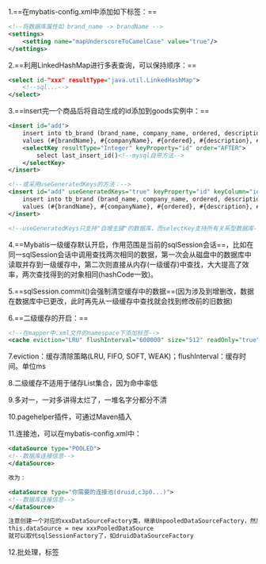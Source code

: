 1.==在mybatis-config.xml中添加如下标签：==

```xml
<!--将数据库属性如 brand_name -> brandName -->
<settings>
    <setting name="mapUnderscoreToCamelCase" value="true"/>
</settings>
```



2.==利用LinkedHashMap进行多表查询，可以保持顺序：==

```xml
<select id-"xxx" resultType="java.util.LinkedHashMap">
	<!--sql...-->
</select>
```



3.==insert完一个商品后将自动生成的id添加到goods实例中：==

```xml
<insert id="add">
    insert into tb_brand (brand_name, company_name, ordered, description, status)
    values (#{brandName}, #{companyName}, #{ordered}, #{description}, #{status});
    <selectKey resultType="Integer" keyProperty="id" order="AFTER">
        select last_insert_id()<!--mysql自带方法-->
    </selectKey>
</insert>

<!--或采用useGeneratedKeys的方法：-->
<insert id="add" useGeneratedKeys="true" keyProperty="id" keyColumn="id">
    insert into tb_brand (brand_name, company_name, ordered, description, status)
    values (#{brandName}, #{companyName}, #{ordered}, #{description}, #{status});
</insert>

<!--useGeneratedKeys只支持"自增主键"的数据库，而selectKey支持所有关系型数据库-->
```



4.==Mybatis一级缓存默认开启，作用范围是当前的sqlSession会话==，比如在同一sqlSession会话中调用查找两次相同的数据，第一次会从磁盘中的数据库中读取并存到一级缓存中，第二次则直接从内存(一级缓存)中查找，大大提高了效率，两次查找得到的对象相同(hashCode一致)。



5.==sqlSession.commit()会强制清空缓存中的数据==(因为涉及到增删改，数据在数据库中已更改，此时再先从一级缓存中查找就会找到修改前的旧数据)



6.==二级缓存的开启：==

```xml
<!--在mapper中.xml文件的namespace下添加标签-->
<cache eviction="LRU" flushInterval="600000" size="512" readOnly="true"/>
```



7.eviction：缓存清除策略(LRU, FIFO, SOFT, WEAK)；flushInterval：缓存时间。单位ms



8.二级缓存不适用于储存List集合，因为命中率低



9.多对一，一对多讲得太烂了，一堆名字分都分不清



10.pagehelper插件，可通过Maven插入



11.连接池，可以在mybatis-config.xml中：

```xml
<dataSource type="POOLED">
<!--数据库连接信息-->
</dataSource>

改为：

<dataSource type="你需要的连接池(druid,c3p0...)">
<!--数据库连接信息-->
</dataSource>

注意创建一个对应的xxxDataSourceFactory类，继承UnpooledDataSourceFactory，然后在构造器中:
this.dataSource = new xxxPooledDataSource
就可以取代sqlSessionFactory了，如druidDataSourceFactory
```



12.批处理，<foreach>标签